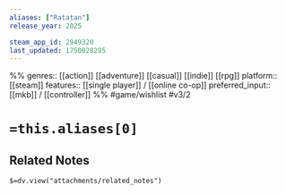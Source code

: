 ```yaml
---
aliases: ["Ratatan"]
release_year: 2025

steam_app_id: 2949320
last_updated: 1750028295
---
```

%%
genres:: [[action]] [[adventure]] [[casual]] [[indie]] [[rpg]]
platform:: [[steam]]
features:: [[single player]] / [[online co-op]]
preferred_input:: [[mkb]] / [[controller]]
%%
#game/wishlist
#v3/2

# `=this.aliases[0]`
## Related Notes
`$=dv.view("attachments/related_notes")`